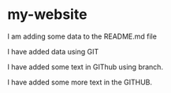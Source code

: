 # my-website

I am adding some data to the README.md file

I have added data using GIT

I have added some text in GIThub using branch.

I have added some more text in the GITHUB.